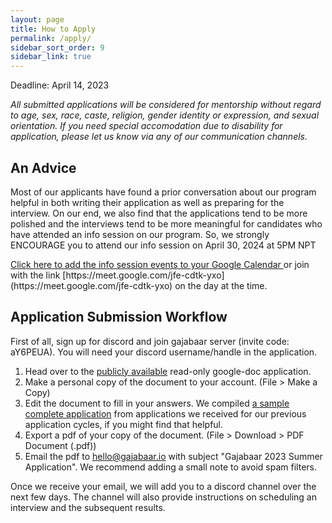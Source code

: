 ```yaml
---
layout: page
title: How to Apply
permalink: /apply/
sidebar_sort_order: 9
sidebar_link: true
---
```


Deadline: April 14, 2023

*All submitted applications will be considered for mentorship 
without regard to age, sex, race, caste, religion, 
gender identity or expression, and sexual orientation. 
If you need special accomodation due to disability for application, 
please let us know via any of our communication channels.*

## An Advice
Most of our applicants have found a prior conversation about our program
helpful in both writing their application as well as preparing for the interview.
On our end, we also find that the applications tend to be more polished and
the interviews tend to be more meaningful for candidates 
who have attended an info session on our program.
So, we strongly ENCOURAGE you to attend our info session on April 30, 2024 at 5PM NPT

<a target="_blank" href="https://calendar.google.com/calendar/event?action=TEMPLATE&amp;tmeid=Mzh0MGowNjdkam1naTI5a2twa3ZoMDc3Y3VfMjAyMzAzMjRUMTMxNTAwWiBueXUuZWR1X3FqazdiZ2gwcGUyM2sxZGU1b21ibzdhYmg0QGc&amp;tmsrc=nyu.edu_qjk7bgh0pe23k1de5ombo7abh4%40group.calendar.google.com&amp;scp=ALL">
Click here to add the info session events to your Google Calendar
</a>
 or join with the link [https://meet.google.com/jfe-cdtk-yxo](https://meet.google.com/jfe-cdtk-yxo)
 on the day at the time.

## Application Submission Workflow
First of all, sign up for discord and join gajabaar server
(invite code: aY6PEUA). You will need your discord username/handle
in the application.

1. Head over to the 
[publicly available](https://docs.google.com/document/d/1v1B2OV1qczRLdAkB5NoOhSNdzpTbvx9zbkInYFE9icg/edit?usp=sharing) 
read-only google-doc application.
2. Make a personal copy of the document to your account. (File > Make a Copy)
3. Edit the document to fill in your answers. We compiled 
[a sample complete application](https://docs.google.com/document/d/1D1m_fpLILB8AEK33WCl_cy635-T1mumWuUD-eeXKQvE/edit?usp=sharing) 
from applications we 
received for our previous application cycles, if you might find that helpful.
4. Export a pdf of your copy of the document. (File > Download > PDF Document (.pdf))
5. Email the pdf to [hello@gajabaar.io](mailto:hello@gajabaar.io) with subject "Gajabaar 2023 Summer Application". We recommend adding
a small note to avoid spam filters.

Once we receive your email, 
we will add you to a discord channel over the next few days.
The channel will also provide instructions on 
scheduling an interview and the subsequent results.
